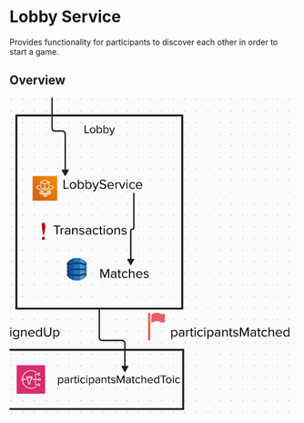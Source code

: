 # Lobby Service

Provides functionality for participants to discover each other in order to start a game.

## Overview

![Overview lobby service](overview.png)